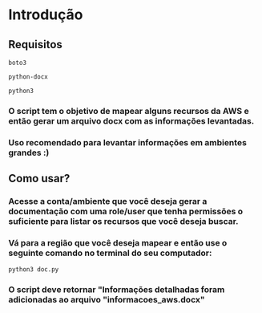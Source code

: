 # Introdução

## Requisitos

```
boto3

python-docx

python3
```

### O script tem o objetivo de mapear alguns recursos da AWS e então gerar um arquivo docx com as informações levantadas.

### Uso recomendado para levantar informações em ambientes grandes :)

## Como usar?

### Acesse a conta/ambiente que você deseja gerar a documentação com uma role/user que tenha permissões o suficiente para listar os recursos que você deseja buscar.

### Vá para a região que você deseja mapear e então use o seguinte comando no terminal do seu computador:

```
python3 doc.py
```

### O script deve retornar "Informações detalhadas foram adicionadas ao arquivo "informacoes_aws.docx"